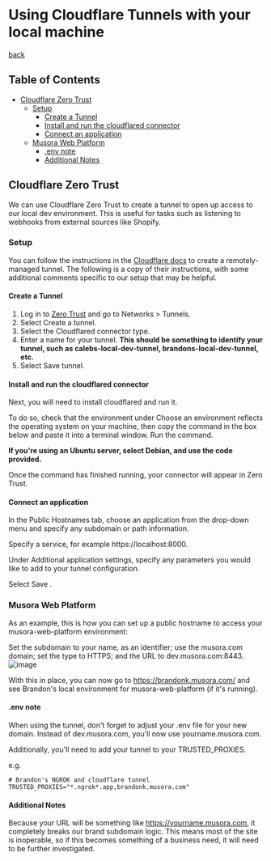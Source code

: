 # Using Cloudflare Tunnels with your local machine

[back](../../README.md)

## Table of Contents
* [Cloudflare Zero Trust](#cloudflare-zero-trust)
  * [Setup](#setup)
     * [Create a Tunnel](#create-a-tunnel)
     * [Install and run the cloudflared connector](#install-and-run-the-cloudflared-connector)
     * [Connect an application](#connect-an-application)
  * [Musora Web Platform](#musora-web-platform)
     * [.env note](#.env-note)
     * [Additional Notes](#additional-notes)

## Cloudflare Zero Trust
We can use Cloudflare Zero Trust to create a tunnel to open up access to our local dev environment. This is useful for tasks such as listening to webhooks from external sources like Shopify.

### Setup
You can follow the instructions in the [Cloudflare docs](https://developers.cloudflare.com/cloudflare-one/connections/connect-networks/get-started/create-remote-tunnel/) to create a remotely-managed 
tunnel. The following is a copy of their instructions, with some additional comments specific to our setup that may be helpful.

#### Create a Tunnel
  1. Log in to [Zero Trust](https://one.dash.cloudflare.com/) and go to Networks > Tunnels.
  2. Select Create a tunnel.
  3. Select the Cloudflared connector type.
  4. Enter a name for your tunnel.
     **This should be something to identify your tunnel, such as calebs-local-dev-tunnel, brandons-local-dev-tunnel, etc.**
  6. Select Save tunnel.

#### Install and run the cloudflared connector
Next, you will need to install cloudflared and run it. 

To do so, check that the environment under Choose an environment reflects the operating system on your machine, then copy the command in the box 
below and paste it into a terminal window. Run the command.

**If you're using an Ubuntu server, select Debian, and use the code provided.**

Once the command has finished running, your connector will appear in Zero Trust.

#### Connect an application
In the Public Hostnames tab, choose an application from the drop-down menu and specify any subdomain or path information.

Specify a service, for example https://localhost:8000.

Under Additional application settings, specify any parameters you would like to add to your tunnel configuration.

Select Save <tunnel-name>.

### Musora Web Platform
As an example, this is how you can set up a public hostname to access your musora-web-platform environment:

Set the subdomain to your name, as an identifier; use the musora.com domain; set the type to HTTPS; and the URL to dev.musora.com:8443.
![image](https://github.com/railroadmedia/docusora/assets/1359518/cda9228b-add5-4305-88e2-e31c9b35af61)

With this in place, you can now go to https://brandonk.musora.com/ and see Brandon's local environment for musora-web-platform (if it's running).

#### .env note
When using the tunnel, don't forget to adjust your .env file for your new domain. Instead of dev.musora.com, you'll now use yourname.musora.com.

Additionally, you'll need to add your tunnel to your TRUSTED_PROXIES.

e.g. 
```
# Brandon's NGROK and cloudflare tunnel
TRUSTED_PROXIES="*.ngrok*.app,brandonk.musora.com"
```

#### Additional Notes
Because your URL will be something like https://yourname.musora.com, it completely breaks our brand subdomain logic. This means most of the site is inoperable, so if 
this becomes something of a business need, it will need to be further investigated.
